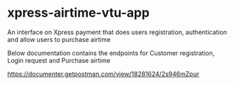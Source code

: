 # xpress-airtime-vtu-app
An interface on Xpress payment that does users registration, authentication and allow users to purchase airtime

Below documentation contains the endpoints for Customer registration, Login request and Purchase airtime

https://documenter.getpostman.com/view/18281624/2s946mZpur

